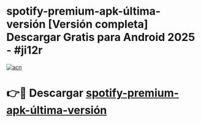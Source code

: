 # spotify-premium-apk-última-versión  [Versión completa] Descargar Gratis para Android 2025 - #ji12r

[![acn](https://github.com/user-attachments/assets/0f9c940e-d8b0-45ae-aac7-cd30a18b3e1c)](https://apps.freeplayer.one?title=spotify-premium-apk-última-versión&ref=9F)

# 👉🔴 Descargar [spotify-premium-apk-última-versión](https://apps.freeplayer.one?title=spotify-premium-apk-última-versión&ref=9F)